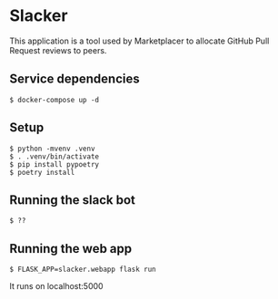 Slacker
=======

This application is a tool used by Marketplacer to allocate GitHub
Pull Request reviews to peers.


Service dependencies
--------------------

    $ docker-compose up -d

Setup
-----

    $ python -mvenv .venv
    $ . .venv/bin/activate
    $ pip install pypoetry
    $ poetry install

Running the slack bot
---------------------

    $ ??

Running the web app
-------------------

    $ FLASK_APP=slacker.webapp flask run

It runs on localhost:5000
